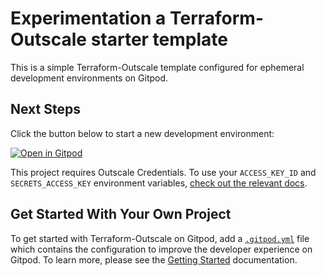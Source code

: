 # Experimentation a Terraform-Outscale starter template

This is a simple Terraform-Outscale template configured for ephemeral development environments on Gitpod.

## Next Steps

Click the button below to start a new development environment:

[![Open in Gitpod](https://gitpod.io/button/open-in-gitpod.svg)](https://gitlab.com/demo-gitpod/experimentation)

This project requires Outscale Credentials. To use your `ACCESS_KEY_ID` and `SECRETS_ACCESS_KEY` environment variables, [check out the relevant docs](https://docs.outscale.com/fr/userguide/Tutoriel-D%C3%A9marrer-dans-le-Cloud-OUTSCALE.html). 

## Get Started With Your Own Project

To get started with Terraform-Outscale on Gitpod, add a [`.gitpod.yml`](./.gitpod.yml) file which contains the configuration to improve the developer experience on Gitpod. To learn more, please see the [Getting Started](https://www.gitpod.io/docs/getting-started) documentation.
